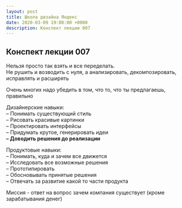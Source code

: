 ```yaml
---
layout: post
title: Школа дизайна Яндекс
date: 2020-03-09 19:00:00 +0000
description: Конспект лекции 007
---
```

## Конспект лекции 007

Нельзя просто так взять и все переделать.  
Не рушить и возводить с нуля, а анализировать, декомпозировать, исправлять и расширять  

Очень многих надо убедить в том, что то, что ты предлагаешь, правильно

Дизайнерские навыки:  
– Понимать существующий стиль  
– Рисовать красивые картинки  
– Проектировать интерфейсы  
– Придумать крутое, генерировать идеи  
**– Доводить решения до реализации**  

Продуктовые навыки:  
– Понимать, куда и зачем все движется  
– Исследовать все возможные решения  
– Прототипировать  
– Обосновывать принятые решения  
– Отвечать за развитие какой то части продукта  

Миссия - ответ на вопрос зачем компания существует (кроме зарабатывания денег)
